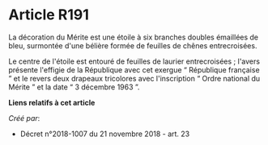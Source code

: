 # Article R191

La décoration du Mérite est une étoile à six branches doubles émaillées de bleu, surmontée d'une bélière formée de feuilles
de chênes entrecroisées.

Le centre de l'étoile est entouré de feuilles de laurier entrecroisées ; l'avers présente l'effigie de la République avec cet
exergue “ République française ” et le revers deux drapeaux tricolores avec l'inscription “ Ordre national du Mérite ” et la
date “ 3 décembre 1963 ”.

**Liens relatifs à cet article**

_Créé par_:

  - Décret n°2018-1007 du 21 novembre 2018 - art. 23
